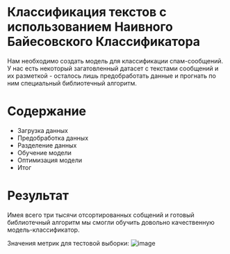 # Классификация текстов с использованием Наивного Байесовского Классификатора

Нам необходимо создать модель для классификации спам-сообщений. У нас есть некоторый загатовленный датасет с текстами сообщений
и их разметкой - осталось лишь предобработать данные и прогнать по ним специальный библиотечный алгоритм.

# Содержание

 - Загрузка данных
 - Предобработка данных
 - Разделение данных
 - Обучение модели
 - Оптимизация модели
 - Итог

# Результат

Имея всего три тысячи отсортированных собщений и готовый библиотечный алгоритм мы смогли обучить довольно качественную модель-классификатор.

Значения метрик для тестовой выборки:
![image](https://github.com/khav-i/ml_works/assets/126453765/fb947fc9-62ff-428c-8e3c-7e1629cd883a)

